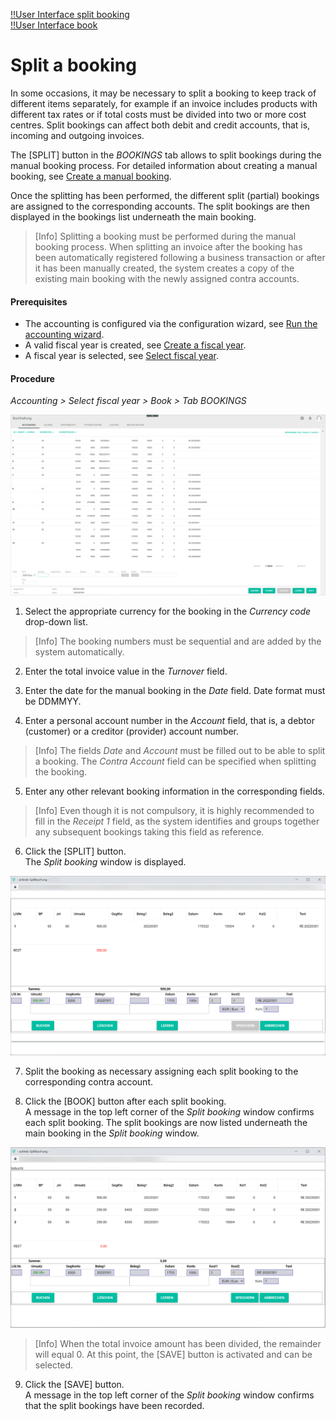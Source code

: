 [!!User Interface split booking](../UserInterface/01a_Bookings.md#split-booking)   
[!!User Interface book](../UserInterface/01_Book.md)  

# Split a booking

In some occasions, it may be necessary to split a booking to keep track of different items separately, for example if an invoice includes products with different tax rates or if total costs must be divided into two or more cost centres. Split bookings can affect both debit and credit accounts, that is, incoming and outgoing invoices.

The [SPLIT] button in the *BOOKINGS* tab allows to split bookings during the manual booking process. For detailed information about creating a manual booking, see [Create a manual booking](./04_CreateManualBooking.md).

Once the splitting has been performed, the different split (partial) bookings are assigned to the corresponding accounts. The split bookings are then displayed in the bookings list underneath the main booking.

> [Info] Splitting a booking must be performed during the manual booking process. When splitting an invoice after the booking has been automatically registered following a business transaction or after it has been manually created, the system creates a copy of the existing main booking with the newly assigned contra accounts.

#### Prerequisites

- The accounting is configured via the configuration wizard, see [Run the accounting wizard](../Integration/01_RunAccountingWizard.md).
- A valid fiscal year is created, see [Create a fiscal year](../Integration/04_ManageFiscalYear.md#create-a-fiscal-year).
- A fiscal year is selected, see [Select fiscal year](./01_SelectFiscalYear.md).

#### Procedure

*Accounting > Select fiscal year > Book > Tab BOOKINGS*

![Split booking](../../Assets/Screenshots/RetailSuiteAccounting/Book/Bookings/SplitBooking.png "[Split booking]")

1. Select the appropriate currency for the booking in the *Currency code* drop-down list.

  > [Info] The booking numbers must be sequential and are added by the system automatically.

2. Enter the total invoice value in the *Turnover* field.

3. Enter the date for the manual booking in the *Date* field. Date format must be DDMMYY.

4. Enter a personal account number in the *Account* field, that is, a debtor (customer) or a creditor (provider) account number.

  > [Info] The fields *Date* and *Account* must be filled out to be able to split a booking. The *Contra Account* field can be specified when splitting the booking.

5. Enter any other relevant booking information in the corresponding fields.

  > [Info] Even though it is not compulsory, it is highly recommended to fill in the *Receipt 1* field, as the system identifies and groups together any subsequent bookings taking this field as reference.

6. Click the [SPLIT] button.  
The *Split booking* window is displayed.  

  ![Split booking window](../../Assets/Screenshots/RetailSuiteAccounting/Book/Bookings/SplitBooking01.png "[Split booking window]")

7. Split the booking as necessary assigning each split booking to the corresponding contra account.

8. Click the [BOOK] button after each split booking.  
A message in the top left corner of the *Split booking* window confirms each split booking. The split bookings are now listed underneath the main booking in the *Split booking* window.

  ![Bookings split](../../Assets/Screenshots/RetailSuiteAccounting/Book/Bookings/SplitBooking02.png "[Bookings split]")

  > [Info] When the total invoice amount has been divided, the remainder will equal 0. At this point, the [SAVE] button is activated and can be selected.

9. Click the [SAVE] button.  
A message in the top left corner of the *Split booking* window confirms that the split bookings have been recorded.
